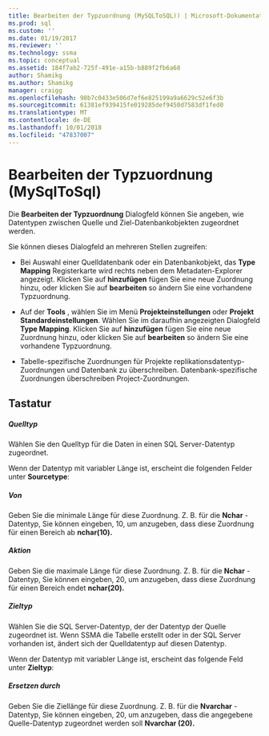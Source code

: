 ```yaml
---
title: Bearbeiten der Typzuordnung (MySQLToSQL)) | Microsoft-Dokumentation
ms.prod: sql
ms.custom: ''
ms.date: 01/19/2017
ms.reviewer: ''
ms.technology: ssma
ms.topic: conceptual
ms.assetid: 184f7ab2-725f-491e-a15b-b889f2fb6a68
author: Shamikg
ms.author: Shamikg
manager: craigg
ms.openlocfilehash: 98b7c0433e506d7ef6e825199a9a6629c52e6f3b
ms.sourcegitcommit: 61381ef939415fe019285def9450d7583df1fed0
ms.translationtype: MT
ms.contentlocale: de-DE
ms.lasthandoff: 10/01/2018
ms.locfileid: "47837007"
---
```

# <a name="edit-type-mapping-mysqltosql"></a>Bearbeiten der Typzuordnung (MySqlToSql)
Die **Bearbeiten der Typzuordnung** Dialogfeld können Sie angeben, wie Datentypen zwischen Quelle und Ziel-Datenbankobjekten zugeordnet werden.  
  
Sie können dieses Dialogfeld an mehreren Stellen zugreifen:  
  
-   Bei Auswahl einer Quelldatenbank oder ein Datenbankobjekt, das **Type Mapping** Registerkarte wird rechts neben dem Metadaten-Explorer angezeigt. Klicken Sie auf **hinzufügen** fügen Sie eine neue Zuordnung hinzu, oder klicken Sie auf **bearbeiten** so ändern Sie eine vorhandene Typzuordnung.  
  
-   Auf der **Tools** , wählen Sie im Menü **Projekteinstellungen** oder **Projekt Standardeinstellungen**. Wählen Sie im daraufhin angezeigten Dialogfeld **Type Mapping**. Klicken Sie auf **hinzufügen** fügen Sie eine neue Zuordnung hinzu, oder klicken Sie auf **bearbeiten** so ändern Sie eine vorhandene Typzuordnung.  
  
-   Tabelle-spezifische Zuordnungen für Projekte replikationsdatentyp-Zuordnungen und Datenbank zu überschreiben. Datenbank-spezifische Zuordnungen überschreiben Project-Zuordnungen.  
  
## <a name="options"></a>Tastatur  
  
##### <a name="source-type"></a>Quelltyp  
Wählen Sie den Quelltyp für die Daten in einen SQL Server-Datentyp zugeordnet.  
  
Wenn der Datentyp mit variabler Länge ist, erscheint die folgenden Felder unter **Sourcetype**:  
  
##### <a name="from"></a>Von  
Geben Sie die minimale Länge für diese Zuordnung. Z. B. für die **Nchar** -Datentyp, Sie können eingeben, 10, um anzugeben, dass diese Zuordnung für einen Bereich ab **nchar(10).**  
  
##### <a name="to"></a>Aktion  
Geben Sie die maximale Länge für diese Zuordnung. Z. B. für die **Nchar** -Datentyp, Sie können eingeben, 20, um anzugeben, dass diese Zuordnung für einen Bereich endet **nchar(20).**  
  
##### <a name="target-type"></a>Zieltyp  
Wählen Sie die SQL Server-Datentyp, der der Datentyp der Quelle zugeordnet ist. Wenn SSMA die Tabelle erstellt oder in der SQL Server vorhanden ist, ändert sich der Quelldatentyp auf diesen Datentyp.  
  
Wenn der Datentyp mit variabler Länge ist, erscheint das folgende Feld unter **Zieltyp**:  
  
##### <a name="replace-with"></a>Ersetzen durch  
Geben Sie die Ziellänge für diese Zuordnung. Z. B. für die **Nvarchar** -Datentyp, Sie können eingeben, 20, um anzugeben, dass die angegebene Quelle-Datentyp zugeordnet werden soll **Nvarchar (20).**  
  
